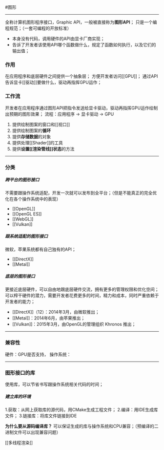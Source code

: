 #图形 
***
全称计算机图形程序接口，Graphic API，一般被直接称为**图形API**；
只是一个编程规范；（一套可编程的开放标准）
- 本身没有代码，调用硬件的API由显卡厂商实现；
- 告诉了开发者该使用API哪个函数做什么，规定了函数如何执行，以及它们的输出值；
### 作用
在应用程序和底层硬件之间提供一个抽象层；
方便开发者访问[[GPU]]；
通过API告诉显卡[[驱动]]要做什么，驱动再指挥GPU运作；
### 工作流
开发者在应用程序通过图形API把指令发送给显卡驱动，驱动再指挥GPU运作绘制出预期的图形效果；
流程：应用程序 -> 显卡驱动 -> GPU
1.  提供绘制图案的窗口和[[视口]]
2.  提供绘制图案的**循环**
3.  提供**存储数据**的对象
4.  提供处理[[Shader]]的工具
5.  提供**设置[[渲染管线]]状态**的方法
***
### 分类
##### 跨平台的图形接口
不需要跟操作系统适配，开发一次就可以发布到全平台；（但是不能真正的完全优化在各个操作系统中的表现）
- [[OpenGL]]
- [[OpenGL ES]]
- [[WebGL]]
- [[Vulkan]]
##### 跟系统适配的图形接口
微软，苹果系统都有自己独有的API；
- [[DirectX]]
- [[Metal]]
##### 底层的图形接口
更接近底层硬件，可以自由地跟底层硬件交流，拥有更多的管理权限和优化空间；
可以榨干硬件的潜力，需要开发者花费更多的时间，精力和成本，同时严重依赖于开发者的能力；
- [[DirectX]]（12）：2014年3月，由微软推出；
- [[Metal]]：2014年6月，由苹果推出；
- [[Vulkan]]：2015年3月，由OpenGL的管理组织  Khronos 推出；
***
### 兼容性
硬件：GPU是否支持，
操作系统：
***
### 图形接口的库
使用库，可以节省书写跟操作系统相关代码的时间；
##### 建立库的环境
1.获取：从网上获取库的源代码，用CMake生成工程文件；
2.编译：用IDE生成库文件；
3.链接库：将库文件链接到IDE

**为什么要从源码编译库？**
可以保证生成的库与操作系统和CPU兼容；（预编译的二进制文件可以出现兼容问题）


[[多线程渲染]]